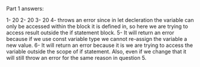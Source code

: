 Part 1 answers: 

1- 20
2- 20 
3- 20
4- throws an error since in let decleration the variable can only be accessed within the block it is defined in, so here we are trying to access result outside the if statement block.
5- It will return an error because if we use const variable type we cannot re-assign the variable a new value.
6- It will return an error because it is we are trying to access the variable outside the scope of if statement. Also, even if we change that it will still throw an error for the same reason in question 5.  

